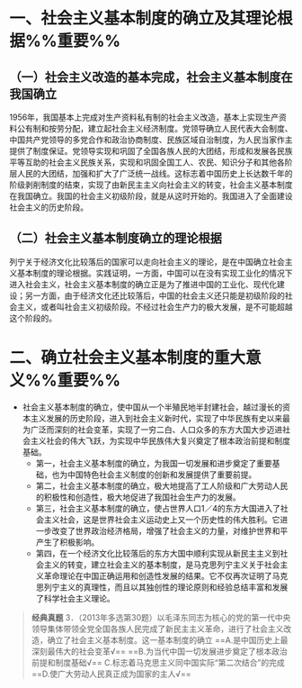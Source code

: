 # 一、社会主义基本制度的确立及其理论根据%%重要%%
## （一）社会主义改造的基本完成，社会主义基本制度在我国确立
1956年，我国基本上完成对生产资料私有制的社会主义改造，基本上实现生产资料公有制和按劳分配，建立起社会主义经济制度。党领导确立人民代表大会制度、中国共产党领导的多党合作和政治协商制度、民族区域自治制度，为人民当家作主提供了制度保证。党领导实现和巩固了全国各族人民的大团结，形成和发展各民族平等互助的社会主义民族关系，实现和巩固全国工人、农民、知识分子和其他各阶层人民的大团结，加强和扩大了广泛统一战线。这标志着中国历史上长达数千年的阶级剥削制度的结束，实现了由新民主主义向社会主义的转变，社会主义基本制度在我国确立。我国的社会主义初级阶段，就是从这时开始的。我国进入了全面建设社会主义的历史阶段。
## （二）社会主义基本制度确立的理论根据
列宁关于经济文化比较落后的国家可以走向社会主义的理论，是在中国确立社会主义基本制度的理论根据。实践证明，一方面，中国可以在没有实现工业化的情况下进入社会主义，社会主义基本制度的确立正是为了推进中国的工业化、现代化建设；另一方面，由于经济文化还比较落后，中国的社会主义还只能是初级阶段的社会主义，或者叫社会主义初级阶段。不经过社会生产力的极大发展，是不可能超越这个阶段的。
# 二、确立社会主义基本制度的重大意义%%重要%%
- 社会主义基本制度的确立，使中国从一个半殖民地半封建社会，越过漫长的资本主义发展的历史阶段，进入到社会主义新时代，实现了中华民族有史以来最为广泛而深刻的社会变革，实现了一穷二白、人口众多的东方大国大步迈进社会主义社会的伟大飞跃，为实现中华民族伟大复兴奠定了根本政治前提和制度基础。
	- 第一，社会主义基本制度的确立，为我国一切发展和进步奠定了重要基础，也为中国特色社会主义制度的创新和发展提供了重要前提。
	- 第二，社会主义基本制度的确立，极大地提高了工人阶级和广大劳动人民的积极性和创造性，极大地促进了我国社会生产力的发展。
	- 第三，社会主义基本制度的确立，使占世界人口1／4的东方大国进入了社会主义社会，这是世界社会主义运动史上又一个历史性的伟大胜利。它进一步改变了世界政治经济格局，增强了社会主义的力量，对维护世界和平产生了积极影响。
	- 第四，在一个经济文化比较落后的东方大国中顺利实现从新民主主义到社会主义的转变，建立社会主义的基本制度，是马克思列宁主义关于社会主义革命理论在中国正确运用和创造性发展的结果。它不仅再次证明了马克思列宁主义的真理性，而且以其独创性的理论原则和经验总结丰富和发展了科学社会主义理论。

>**经典真题**
3．（2013年多选第30题）以毛泽东同志为核心的党的第一代中央领导集体带领全党全国各族人民完成了新民主主义革命，进行了社会主义改造，确立了社会主义基本制度。这一基本制度的确立
==A.是中国历史上最深刻最伟大的社会变革√==
==B.为当代中国一切发展进步奠定了根本政治前提和制度基础√==
C.标志着马克思主义同中国实际“第二次结合”的完成
==D.使广大劳动人民真正成为国家的主人√==